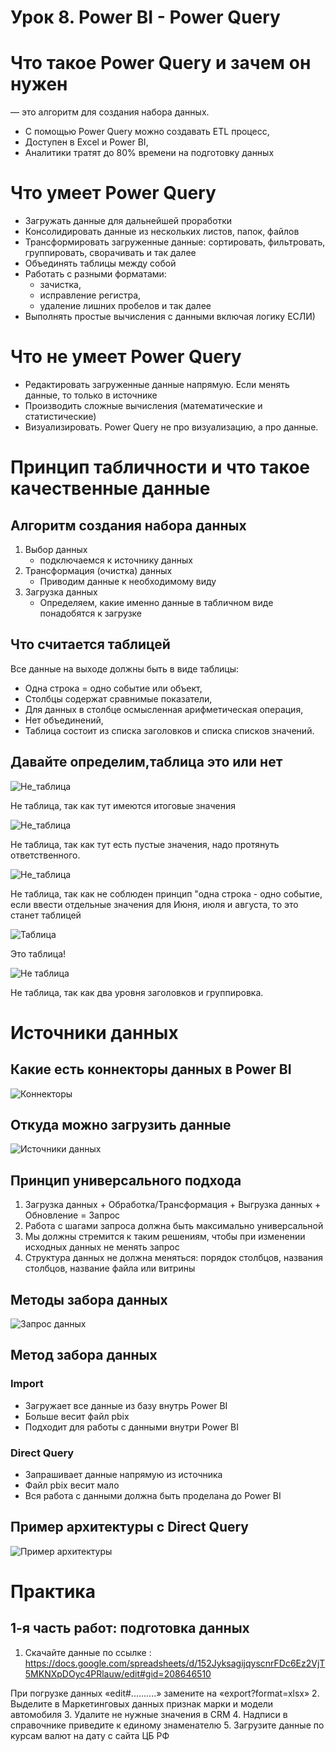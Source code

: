 # Урок 8. Power BI - Power Query

# Что такое Power Query и зачем он нужен

— это алгоритм для создания набора данных.

+ С помощью Power Query можно создавать ETL процесс,
+ Доступен в Excel и Power BI,
+ Аналитики тратят до 80% времени на подготовку данных

# Что умеет Power Query

+ Загружать данные для дальнейшей проработки
+ Консолидировать данные из нескольких листов, папок, файлов
+ Трансформировать загруженные данные: сортировать, фильтровать, группировать, сворачивать и так далее 
+ Объединять таблицы между собой
+ Работать с разными форматами:
    + зачистка,
    + исправление регистра,
    + удаление лишних пробелов
    и так далее
+ Выполнять простые вычисления с данными включая логику ЕСЛИ)

# Что не умеет Power Query

+ Редактировать загруженные данные напрямую. Если менять данные, то только в источнике
+ Производить сложные вычисления (математические и статистические)
+ Визуализировать. Power Query не про визуализацию, а про данные.

# Принцип табличности и что такое качественные данные

## Алгоритм создания набора данных
1. Выбор данных
    + подключаемся к источнику данных
2. Трансформация (очистка) данных
    + Приводим данные к необходимому виду
3. Загрузка данных
    + Определяем, какие именно данные в табличном виде понадобятся к загрузке

## Что считается таблицей

Все данные на выходе должны быть в виде таблицы:
+ Одна строка = одно событие или объект,
+ Столбцы содержат сравнимые показатели,
+ Для данных в столбце осмысленная арифметическая операция,
+ Нет объединений,
+ Таблица состоит из списка заголовков и списка списков значений.

## Давайте определим,таблица это или нет

![Не_таблица](.pictures/047.JPG)

Не таблица, так как тут имеются итоговые значения

![Не_таблица](.pictures/048.JPG)

Не таблица, так как тут есть пустые значения, надо протянуть ответственного.

![Не_таблица](.pictures/049.JPG)

Не таблица, так как не соблюден принцип "одна строка - одно событие, если ввести отдельные значения для Июня, июля и августа, то это станет таблицей

![Таблица](.pictures/050.JPG)

Это таблица!

![Не таблица](.pictures/051.JPG)

Не таблица, так как два уровня заголовков и группировка.

# Источники данных

## Какие есть коннекторы данных в Power BI

![Коннекторы](.pictures/053.JPG)

## Откуда можно загрузить данные

![Источники данных](.pictures/052.JPG)

## Принцип универсального подхода

1. Загрузка данных + Обработка/Трансформация + Выгрузка данных + Обновление = Запрос
2. Работа с шагами запроса должна быть максимально универсальной
3. Мы должны стремится к таким решениям, чтобы при изменении исходных данных не менять запрос
4. Структура данных не должна меняться: порядок столбцов, названия столбцов, название файла или витрины

## Методы забора данных

![Запрос данных](.pictures/054.JPG)

## Метод забора данных

### Import
+ Загружает все данные из базу внутрь Power BI 
+ Больше весит файл pbix 
+ Подходит для работы с данными внутри Power BI

### Direct Query
+ Запрашивает данные напрямую из источника 
+ Файл pbix весит мало 
+ Вся работа с данными должна быть проделана до Power BI

## Пример архитектуры с Direct Query

![Пример архитектуры](.pictures/055.JPG)


# Практика

## 1-я часть работ: подготовка данных
1. Скачайте данные по ссылке : 
    https://docs.google.com/spreadsheets/d/152JyksagijqyscnrFDc6Ez2VjT5MKNXpDOyc4PRlauw/edit#gid=208646510

При погрузке данных «edit#..........» замените на «export?format=xlsx»
2. Выделите в Маркетинговых данных признак марки и модели автомобиля
3. Удалите не нужные значения в CRM
4. Надписи в справочнике приведите к единому знаменателю
5. Загрузите данные по курсам валют на дату с сайта ЦБ РФ
